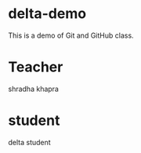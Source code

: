 # delta-demo
This is a demo of Git and GitHub class.
# Teacher
shradha khapra
# student
delta student